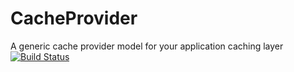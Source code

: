 # CacheProvider
A generic cache provider model for your application caching layer 
[![Build Status](https://travis-ci.org/priyank85/CacheProvider.svg?branch=master)](https://travis-ci.org/priyank85/CacheProvider)
